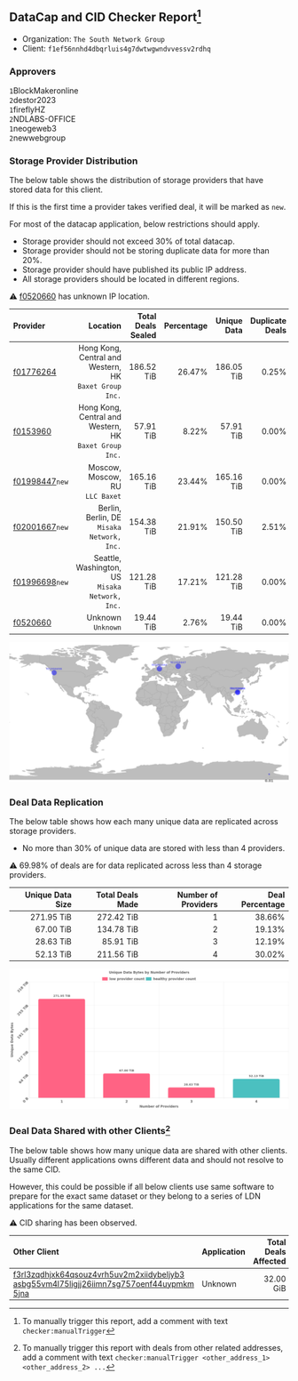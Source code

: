 ## DataCap and CID Checker Report[^1]
 - Organization: `The South Network Group`
 - Client: `f1ef56nnhd4dbqrluis4g7dwtwgwndvvessv2rdhq`
### Approvers
`1`BlockMakeronline<br/>`2`destor2023<br/>`1`fireflyHZ<br/>`2`NDLABS-OFFICE<br/>`1`neogeweb3<br/>`2`newwebgroup

### Storage Provider Distribution
The below table shows the distribution of storage providers that have stored data for this client.

If this is the first time a provider takes verified deal, it will be marked as `new`.

For most of the datacap application, below restrictions should apply.
 - Storage provider should not exceed 30% of total datacap.
 - Storage provider should not be storing duplicate data for more than 20%.
 - Storage provider should have published its public IP address.
 - All storage providers should be located in different regions.

⚠️ [f0520660](https://filfox.info/en/address/f0520660) has unknown IP location.

| Provider                                                    |                                                  Location | Total Deals Sealed | Percentage | Unique Data | Duplicate Deals |
| :---------------------------------------------------------- | --------------------------------------------------------: | -----------------: | ---------: | ----------: | --------------: |
| [f01776264](https://filfox.info/en/address/f01776264)       | Hong Kong, Central and Western, HK<br/>`Baxet Group Inc.` |         186.52 TiB |     26.47% |  186.05 TiB |           0.25% |
| [f0153960](https://filfox.info/en/address/f0153960)         | Hong Kong, Central and Western, HK<br/>`Baxet Group Inc.` |          57.91 TiB |      8.22% |   57.91 TiB |           0.00% |
| [f01998447](https://filfox.info/en/address/f01998447)`new`  |                        Moscow, Moscow, RU<br/>`LLC Baxet` |         165.16 TiB |     23.44% |  165.16 TiB |           0.00% |
| [f02001667](https://filfox.info/en/address/f02001667)`new`  |             Berlin, Berlin, DE<br/>`Misaka Network, Inc.` |         154.38 TiB |     21.91% |  150.50 TiB |           2.51% |
| [f01996698](https://filfox.info/en/address/f01996698)`new`  |        Seattle, Washington, US<br/>`Misaka Network, Inc.` |         121.28 TiB |     17.21% |  121.28 TiB |           0.00% |
| [f0520660](https://filfox.info/en/address/f0520660)         |                                     Unknown<br/>`Unknown` |          19.44 TiB |      2.76% |   19.44 TiB |           0.00% |

<img src="https://raw.githubusercontent.com/data-preservation-programs/filplus-checker-assets/main/filecoin-project/filecoin-plus-large-datasets/issues/509/1682336711346.png"/>

### Deal Data Replication
The below table shows how each many unique data are replicated across storage providers.

- No more than 30% of unique data are stored with less than 4 providers.

⚠️ 69.98% of deals are for data replicated across less than 4 storage providers.

| Unique Data Size | Total Deals Made | Number of Providers | Deal Percentage |
| ---------------: | ---------------: | ------------------: | --------------: |
|       271.95 TiB |       272.42 TiB |                   1 |          38.66% |
|        67.00 TiB |       134.78 TiB |                   2 |          19.13% |
|        28.63 TiB |        85.91 TiB |                   3 |          12.19% |
|        52.13 TiB |       211.56 TiB |                   4 |          30.02% |

<img src="https://raw.githubusercontent.com/data-preservation-programs/filplus-checker-assets/main/filecoin-project/filecoin-plus-large-datasets/issues/509/1682336712098.png"/>

### Deal Data Shared with other Clients[^3]
The below table shows how many unique data are shared with other clients.
Usually different applications owns different data and should not resolve to the same CID.

However, this could be possible if all below clients use same software to prepare for the exact same dataset or they belong to a series of LDN applications for the same dataset.

⚠️ CID sharing has been observed.

| Other Client                                                                                                                                                                                                              | Application | Total Deals Affected | Unique CIDs | Approvers |
| :------------------------------------------------------------------------------------------------------------------------------------------------------------------------------------------------------------------------ | :---------- | -------------------: | ----------: | :-------- |
| [f3rl3zqdhjxk64qsouz4vrh5uv2m2xiidybeljyb3<br/>asbg55vm4l75ligjj26iimn7sg757oenf44uypmkm<br/>5jna](https://filfox.info/en/address/f3rl3zqdhjxk64qsouz4vrh5uv2m2xiidybeljyb3asbg55vm4l75ligjj26iimn7sg757oenf44uypmkm5jna) | Unknown     |            32.00 GiB |           1 | Unknown   |

[^1]: To manually trigger this report, add a comment with text `checker:manualTrigger`

[^2]: Deals from those addresses are combined into this report as they are specified with `checker:manualTrigger`

[^3]: To manually trigger this report with deals from other related addresses, add a comment with text `checker:manualTrigger <other_address_1> <other_address_2> ...`
